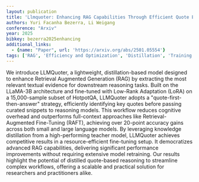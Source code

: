 ```yaml
---
layout: publication
title: 'Llmquoter: Enhancing RAG Capabilities Through Efficient Quote Extraction From Large Contexts'
authors: Yuri Facanha Bezerra, Li Weigang
conference: "Arxiv"
year: 2025
bibkey: bezerra2025enhancing
additional_links:
  - {name: "Paper", url: 'https://arxiv.org/abs/2501.05554'}
tags: ['RAG', 'Efficiency and Optimization', 'Distillation', 'Training Techniques', 'Model Architecture', 'Fine-Tuning', 'Pretraining Methods']
---
```

We introduce LLMQuoter, a lightweight, distillation-based model designed to
enhance Retrieval Augmented Generation (RAG) by extracting the most relevant
textual evidence for downstream reasoning tasks. Built on the LLaMA-3B
architecture and fine-tuned with Low-Rank Adaptation (LoRA) on a 15,000-sample
subset of HotpotQA, LLMQuoter adopts a "quote-first-then-answer" strategy,
efficiently identifying key quotes before passing curated snippets to reasoning
models. This workflow reduces cognitive overhead and outperforms full-context
approaches like Retrieval-Augmented Fine-Tuning (RAFT), achieving over 20-point
accuracy gains across both small and large language models. By leveraging
knowledge distillation from a high-performing teacher model, LLMQuoter achieves
competitive results in a resource-efficient fine-tuning setup. It democratizes
advanced RAG capabilities, delivering significant performance improvements
without requiring extensive model retraining. Our results highlight the
potential of distilled quote-based reasoning to streamline complex workflows,
offering a scalable and practical solution for researchers and practitioners
alike.
